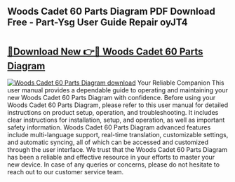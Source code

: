 ## Woods Cadet 60 Parts Diagram PDF Download Free - Part-Ysg User Guide Repair oyJT4

# <h2><a href="http://dfs5pck.blite.top/?on=Woods+Cadet+60+Parts+Diagram">🔗Download New 👉🔴 Woods Cadet 60 Parts Diagram</a></h2>

[![Woods Cadet 60 Parts Diagram download](https://i.imgur.com/lujVjoI.png)](http://dfs5pck.blite.top/?on=Woods+Cadet+60+Parts+Diagram)
Your Reliable Companion This user manual provides a dependable guide to operating and maintaining your new Woods Cadet 60 Parts Diagram with confidence. Before using your Woods Cadet 60 Parts Diagram, please refer to this user manual for detailed instructions on product setup, operation, and troubleshooting. It includes clear instructions for installation, setup, and operation, as well as important safety information. Woods Cadet 60 Parts Diagram advanced features include multi-language support, real-time translation, customizable settings, and automatic syncing, all of which can be accessed and customized through the user interface. We trust that the Woods Cadet 60 Parts Diagram has been a reliable and effective resource in your efforts to master your new device. In case of any queries or concerns, please do not hesitate to reach out to our customer service team.
